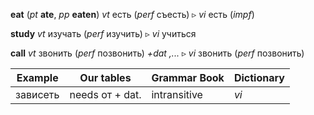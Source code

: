 <!-- This file has been automatically generated by hem2md -->



  
**eat** (*pt* **ate**, *pp* **eaten**) *vt* есть (*perf* съесть) ▹ *vi* есть (*impf*)

**study** *vt* изучать (*perf* изучить) ▹ *vi* учиться

**call** *vt* звонить (*perf* позвонить) *+dat ,...* ▹ *vi* звонить (*perf* позвонить)

| Example | Our tables | Grammar Book | Dictionary |
| ---------- |-----------------|-------------------|-------------|
| зависеть | needs от + dat. | intransitive | *vi* |


